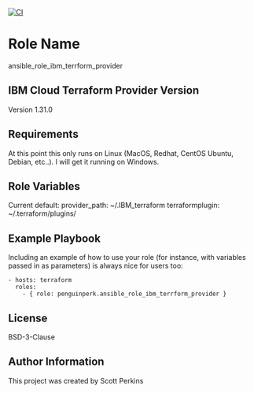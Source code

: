 [![CI](https://github.com/penguinperk/ansible_role_ibm_terrform_provider/actions/workflows/ci.yml/badge.svg)](https://github.com/penguinperk/ansible_role_ibm_terrform_provider/actions/workflows/ci.yml)

Role Name
=========

ansible_role_ibm_terrform_provider

IBM Cloud Terraform Provider Version
------------
 Version 1.31.0


Requirements
------------

At this point this only runs on Linux (MacOS, Redhat, CentOS Ubuntu, Debian, etc..). 
I will get it running on Windows. 

Role Variables
--------------

Current default:
provider_path:      ~/.IBM_terraform
terraformplugin:    ~/.terraform/plugins/



Example Playbook
----------------

Including an example of how to use your role (for instance, with variables passed in as parameters) is always nice for users too:

    - hosts: terraform
      roles:
        - { role: penguinperk.ansible_role_ibm_terrform_provider }

License
-------

BSD-3-Clause

Author Information
------------------

This project was created by Scott Perkins
